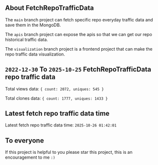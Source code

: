 ## About FetchRepoTrafficData

The `main` branch project can fetch specific repo everyday traffic data and save them in the MongoDB.

The `apis` branch project can expose the apis so that we can get our repo historical traffic data.

The `visualization` branch project is a frontend project that can make the repo traffic data visualization.

## `2022-12-30` To `2025-10-25` FetchRepoTrafficData repo traffic data

Total views data: `{ count: 2072, uniques: 545 }`

Total clones data: `{ count: 1777, uniques: 1433 }`

## Latest fetch repo traffic data time

Latest fetch repo traffic data time: `2025-10-26 01:42:01`

## To everyone

If this project is helpful to you please star this project, this is an encouragement to me `:)`



